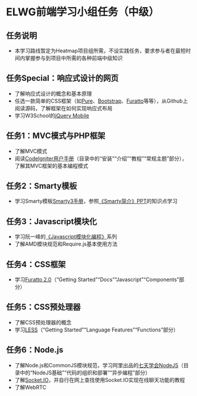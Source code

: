 ELWG前端学习小组任务（中级）
=====

## 任务说明
* 本学习路线暂定为Heatmap项目组所需，不设实践任务，要求参与者在最短时间内掌握参与到项目中所需的各种前端中级知识

## 任务Special：响应式设计的网页
* 了解响应式设计的概念和基本原理
* 任选一款简单的CSS框架（如[Pure](http://purecss.io/)、[Bootstrap](http://getbootstrap.com/)、[Furatto](http://icalialabs.github.io/furatto/old_docs/v2/index.html)等等），从Github上阅读源码，了解框架在如何实现响应式布局
* 学习W3School的[jQuery Mobile](http://w3school.com.cn/jquerymobile/index.asp)

## 任务1：MVC模式与PHP框架
* 了解MVC模式
* 阅读[CodeIgniter用户手册](http://codeigniter.org.cn/user_guide/toc.html)（目录中的“安装”“介绍”“教程”“常规主题”部分），了解其MVC框架的基本编程模式

## 任务2：Smarty模板
* 学习Smarty模板[Smarty3手册](http://www.smarty.net/docs/zh_CN/)，参照[《Smarty简介》PPT](http://itec-elwg.github.io/LectureSlides/intro-smarty/)的知识点学习

## 任务3：Javascript模块化
* 学习阮一峰的[《Javascript模块化编程》](http://www.ruanyifeng.com/blog/2012/10/javascript_module.html)系列
* 了解AMD模块规范和Require.js基本使用方法

## 任务4：CSS框架
* 学习[Furatto 2.0](http://icalialabs.github.io/furatto/old_docs/v2/index.html)（“Getting Started”“Docs”“Javascript”“Components”部分）

## 任务5：CSS预处理器
* 了解CSS预处理器的概念
* 学习[LESS](http://lesscss.net/)（“Getting Started”“Language Features”“Functions”部分）

## 任务6：Node.js
* 了解Node.js和CommonJS模块规范，学习阿里出品的[七天学会NodeJS](http://nqdeng.github.io/7-days-nodejs/#1)（目录中的“NodeJS基础”“代码的组织和部署”“异步编程”部分）
* 了解[Socket.IO](http://socket.io/)，并自行在网上查找使用Socket.IO实现在线聊天功能的教程
* 了解WebRTC

